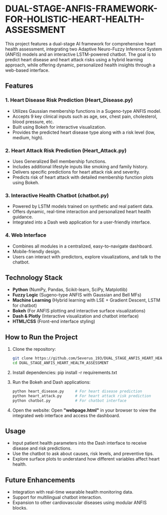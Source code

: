 # DUAL-STAGE-ANFIS-FRAMEWORK-FOR-HOLISTIC-HEART-HEALTH-ASSESSMENT

This project features a dual-stage AI framework for comprehensive heart health assessment, integrating two Adaptive Neuro-Fuzzy Inference System (ANFIS) models and an interactive LSTM-powered chatbot. The goal is to predict heart disease and heart attack risks using a hybrid learning approach, while offering dynamic, personalized health insights through a web-based interface.

## Features

### 1. Heart Disease Risk Prediction (Heart_Disease.py)

* Utilizes Gaussian membership functions in a Sugeno-type ANFIS model.
* Accepts 9 key clinical inputs such as age, sex, chest pain, cholesterol, blood pressure, etc.
* Built using Bokeh for interactive visualization.
* Provides the predicted heart disease type along with a risk level (low, medium, high).

### 2. Heart Attack Risk Prediction (Heart_Attack.py)

* Uses Generalized Bell membership functions.
* Includes additional lifestyle inputs like smoking and family history.
* Delivers specific predictions for heart attack risk and severity.
* Predicts risk of heart attack with detailed membership function plots using Bokeh.

### 3. Interactive Health Chatbot (chatbot.py)

* Powered by LSTM models trained on synthetic and real patient data.
* Offers dynamic, real-time interaction and personalized heart health guidance.
* Integrated into a Dash web application for a user-friendly interface.

### 4. Web Interface

* Combines all modules in a centralized, easy-to-navigate dashboard.
* Mobile-friendly design.
* Users can interact with predictors, explore visualizations, and talk to the chatbot.

## Technology Stack

* **Python** (NumPy, Pandas, Scikit-learn, SciPy, Matplotlib)
* **Fuzzy Logic** (Sugeno-type ANFIS with Gaussian and Bell MFs)
* **Machine Learning** (Hybrid learning with LSE + Gradient Descent, LSTM for chatbot)
* **Bokeh** (For ANFIS plotting and interactive surface visualizations)
* **Dash & Plotly** (Interactive visualization and chatbot interface)
* **HTML/CSS** (Front-end interface styling)

## How to Run the Project

1. Clone the repository:

   ```bash
   git clone https://github.com/Severus_193/DUAL_STAGE_ANFIS_HEART_HEALTH_ASSESSMENT.git
   cd DUAL_STAGE_ANFIS_HEART_HEALTH_ASSESSMENT
   ```

2. Install dependencies:
   pip install -r requirements.txt

3. Run the Bokeh and Dash applications:

   ```bash
   python heart_disease.py     # For heart disease prediction
   python heart_attack.py      # For heart attack risk prediction
   python chatbot.py           # For chatbot interface
   ```

4. Open the website:
   Open **"webpage.html"** in your browser to view the integrated web interface and access the dashboard.

## Usage

* Input patient health parameters into the Dash interface to receive disease and risk predictions.
* Use the chatbot to ask about causes, risk levels, and preventive tips.
* Explore surface plots to understand how different variables affect heart health.

## Future Enhancements

* Integration with real-time wearable health monitoring data.
* Support for multilingual chatbot interaction.
* Expansion to other cardiovascular diseases using modular ANFIS blocks.



